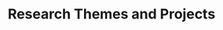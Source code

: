 ---
widget: portfolio
headless: true
active: true
weight: 15
title: Research Themes and Projects
subtitle: ''
content:
  page_type: project
  filter_default: 0
  filter_button:
    - name: All
      tag: '*'
    - name: Parliaments
      tag: parliaments
    - name: Elections
      tag: elections
    - name: Methodology
      tag: methodology
design:
  columns: '1'
  view: 3
  flip_alt_rows: true
  background: {}
advanced:
  css_style: ''
  css_class: ''

---
